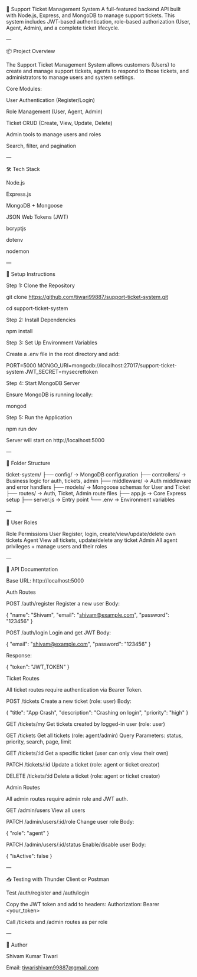 🎫 Support Ticket Management System
A full-featured backend API built with Node.js, Express, and MongoDB to manage support tickets. This system includes JWT-based authentication, role-based authorization (User, Agent, Admin), and a complete ticket lifecycle.

—

📦 Project Overview

The Support Ticket Management System allows customers (Users) to create and manage support tickets, agents to respond to those tickets, and administrators to manage users and system settings.

Core Modules:

User Authentication (Register/Login)

Role Management (User, Agent, Admin)

Ticket CRUD (Create, View, Update, Delete)

Admin tools to manage users and roles

Search, filter, and pagination

—

🛠 Tech Stack

Node.js

Express.js

MongoDB + Mongoose

JSON Web Tokens (JWT)

bcryptjs

dotenv

nodemon

—

🚀 Setup Instructions

Step 1: Clone the Repository

git clone https://github.com/tiwari99887/support-ticket-system.git

cd support-ticket-system

Step 2: Install Dependencies

npm install

Step 3: Set Up Environment Variables

Create a .env file in the root directory and add:

PORT=5000
MONGO_URI=mongodb://localhost:27017/support-ticket-system
JWT_SECRET=mysecrettoken

Step 4: Start MongoDB Server

Ensure MongoDB is running locally:

mongod

Step 5: Run the Application

npm run dev

Server will start on http://localhost:5000

—

📂 Folder Structure

ticket-system/
├── config/ → MongoDB configuration
├── controllers/ → Business logic for auth, tickets, admin
├── middleware/ → Auth middleware and error handlers
├── models/ → Mongoose schemas for User and Ticket
├── routes/ → Auth, Ticket, Admin route files
├── app.js → Core Express setup
├── server.js → Entry point
└── .env → Environment variables

—

🔑 User Roles

Role Permissions
User Register, login, create/view/update/delete own tickets
Agent View all tickets, update/delete any ticket
Admin All agent privileges + manage users and their roles

—

🧪 API Documentation

Base URL: http://localhost:5000

Auth Routes

POST /auth/register
Register a new user
Body:

{
"name": "Shivam",
"email": "shivam@example.com",
"password": "123456"
}

POST /auth/login
Login and get JWT
Body:

{
"email": "shivam@example.com",
"password": "123456"
}

Response:

{
"token": "JWT_TOKEN"
}

Ticket Routes

All ticket routes require authentication via Bearer Token.

POST /tickets
Create a new ticket (role: user)
Body:

{
"title": "App Crash",
"description": "Crashing on login",
"priority": "high"
}

GET /tickets/my
Get tickets created by logged-in user (role: user)

GET /tickets
Get all tickets (role: agent/admin)
Query Parameters: status, priority, search, page, limit

GET /tickets/:id
Get a specific ticket (user can only view their own)

PATCH /tickets/:id
Update a ticket (role: agent or ticket creator)

DELETE /tickets/:id
Delete a ticket (role: agent or ticket creator)

Admin Routes

All admin routes require admin role and JWT auth.

GET /admin/users
View all users

PATCH /admin/users/:id/role
Change user role
Body:

{
"role": "agent"
}

PATCH /admin/users/:id/status
Enable/disable user
Body:

{
"isActive": false
}

—

📥 Testing with Thunder Client or Postman

Test /auth/register and /auth/login

Copy the JWT token and add to headers:
Authorization: Bearer <your_token>

Call /tickets and /admin routes as per role

—

📧 Author

Shivam Kumar Tiwari

Email: tiwarishivam99887@gmail.com
